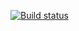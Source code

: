 [![Build status](https://ci.appveyor.com/api/projects/status/6v82beg2ixk98jba/branch/master?svg=true)](https://ci.appveyor.com/project/l0197d/aqa-1-2-3/branch/master)

